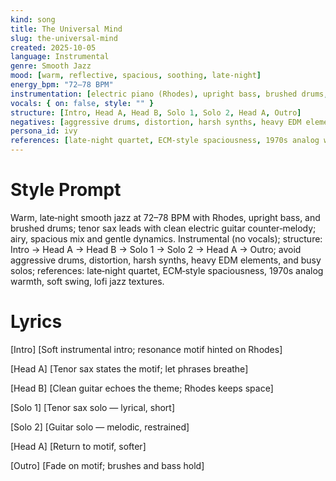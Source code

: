 ```yaml
---
kind: song
title: The Universal Mind
slug: the-universal-mind
created: 2025-10-05
language: Instrumental
genre: Smooth Jazz
mood: [warm, reflective, spacious, soothing, late‑night]
energy_bpm: "72–78 BPM"
instrumentation: [electric piano (Rhodes), upright bass, brushed drums, tenor sax, clean electric guitar, flugelhorn, vibraphone, subtle strings pad]
vocals: { on: false, style: "" }
structure: [Intro, Head A, Head B, Solo 1, Solo 2, Head A, Outro]
negatives: [aggressive drums, distortion, harsh synths, heavy EDM elements, overly busy solos]
persona_id: ivy
references: [late‑night quartet, ECM‑style spaciousness, 1970s analog warmth, soft swing, lofi jazz textures]
---
```


# Style Prompt
Warm, late‑night smooth jazz at 72–78 BPM with Rhodes, upright bass, and brushed drums; tenor sax leads with clean electric guitar counter‑melody; airy, spacious mix and gentle dynamics. Instrumental (no vocals); structure: Intro → Head A → Head B → Solo 1 → Solo 2 → Head A → Outro; avoid aggressive drums, distortion, harsh synths, heavy EDM elements, and busy solos; references: late‑night quartet, ECM‑style spaciousness, 1970s analog warmth, soft swing, lofi jazz textures.

# Lyrics
[Intro]
[Soft instrumental intro; resonance motif hinted on Rhodes]

[Head A]
[Tenor sax states the motif; let phrases breathe]

[Head B]
[Clean guitar echoes the theme; Rhodes keeps space]

[Solo 1]
[Tenor sax solo — lyrical, short]

[Solo 2]
[Guitar solo — melodic, restrained]

[Head A]
[Return to motif, softer]

[Outro]
[Fade on motif; brushes and bass hold]

